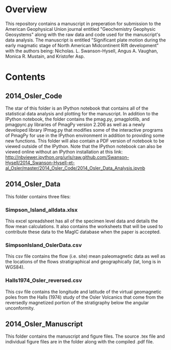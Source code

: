 Overview
===============================
This repository contains a manuscript in preperation for submission to the American Geophysical Union journal entitled "Geochemistry Geophysic Geosystems" along with the raw data and code used for the manuscript's data analysis. The manuscript is entitled "Significant plate motion during the early magmatic stage of North American Midcontinent Rift development" with the authors being: Nicholas. L. Swanson-Hysell, Angus A. Vaughan, Monica R. Mustain, and Kristofer Asp.

Contents
===============================

2014_Osler_Code
-------------------------------
The star of this folder is an IPython notebook that contains all of the statistical data analysis and plotting for the manuscript. In addition to the IPython notebook, the folder contains the pmag.py, pmagplotlib, and pmagpyrc.py libraries of PmagPy version 2.206 as well as a newly developed library IPmag.py that modifies some of the interactive programs of PmagPy for use in the IPython environment in addition to providing some new functions. This folder will also contain a PDF version of notebook to be viewed outside of the IPython. Note that the IPython notebook can also be viewed online without an IPython installation at this link: http://nbviewer.ipython.org/urls/raw.github.com/Swanson-Hysell/2014_Swanson-Hysell-et-al_Osler/master/2014_Osler_Code/2014_Osler_Data_Analysis.ipynb

2014_Osler_Data
-------------------------------
This folder contains three files:
### Simpson_Island_alldata.xlsx ###
This excel spreadsheet has all of the specimen level data and details the flow mean calculations. It also contains the worksheets that will be used to contribute these data to the MagIC database when the paper is accepted.
### SimpsonIsland_OslerData.csv ###
This csv file contains the flow (i.e. site) mean paleomagnetic data as well as the locations of the flows stratigraphical and geographically (lat, long is in WGS84).
### Halls1974_Osler_reversed.csv ###
This csv file contains the longitude and latitude of the virtual geomagnetic poles from the Halls (1974) study of the Osler Volcanics that come from the reversedly magnetized portion of the stratigraphy below the angular unconformity.
  
2014_Osler_Manuscript
-------------------------------
This folder contains the manuscript and figure files. The source .tex file and individual figure files are in the folder along with the compiled .pdf file.
